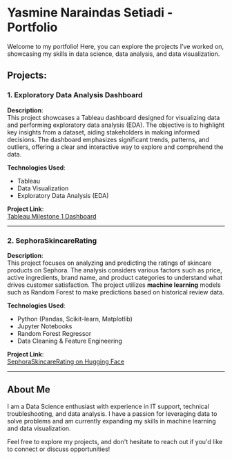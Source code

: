 # Yasmine Naraindas Setiadi - Portfolio

Welcome to my portfolio! Here, you can explore the projects I’ve worked on, showcasing my skills in data science, data analysis, and data visualization.

## Projects:

### 1. **Exploratory Data Analysis Dashboard**
**Description**:  
This project showcases a Tableau dashboard designed for visualizing data and performing exploratory data analysis (EDA). The objective is to highlight key insights from a dataset, aiding stakeholders in making informed decisions. The dashboard emphasizes significant trends, patterns, and outliers, offering a clear and interactive way to explore and comprehend the data.

**Technologies Used**:  
- Tableau  
- Data Visualization  
- Exploratory Data Analysis (EDA)

**Project Link**:  
[Tableau Milestone 1 Dashboard](https://public.tableau.com/app/profile/yasmine.setiadi/viz/Milestone1_17345206744000/Dashboard1)

---

### 2. **SephoraSkincareRating**  
**Description**:  
This project focuses on analyzing and predicting the ratings of skincare products on Sephora. The analysis considers various factors such as price, active ingredients, brand name, and product categories to understand what drives customer satisfaction. The project utilizes **machine learning** models such as Random Forest to make predictions based on historical review data.

**Technologies Used**:  
- Python (Pandas, Scikit-learn, Matplotlib)  
- Jupyter Notebooks  
- Random Forest Regressor  
- Data Cleaning & Feature Engineering

**Project Link**:  
[SephoraSkincareRating on Hugging Face](https://huggingface.co/spaces/yasminenaraindas/SephoraSkincareRating)

---

## About Me  
I am a Data Science enthusiast with experience in IT support, technical troubleshooting, and data analysis. I have a passion for leveraging data to solve problems and am currently expanding my skills in machine learning and data visualization.

Feel free to explore my projects, and don't hesitate to reach out if you'd like to connect or discuss opportunities!
